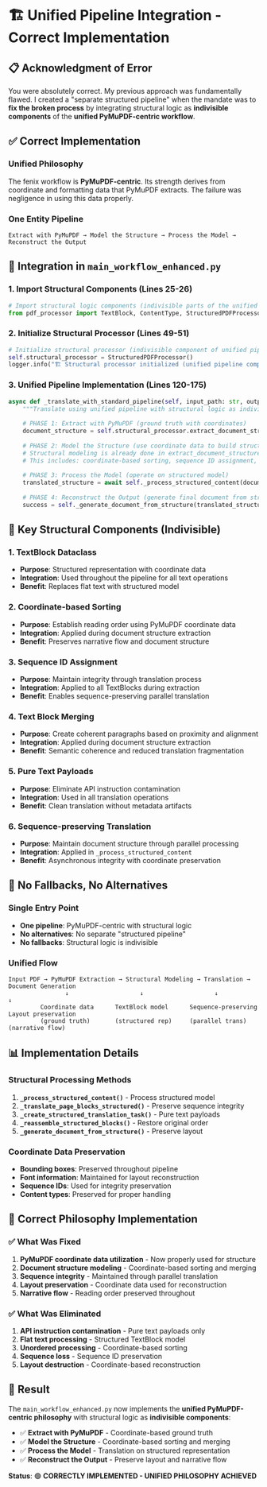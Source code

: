 # 🏗️ Unified Pipeline Integration - Correct Implementation

## 📋 **Acknowledgment of Error**

You were absolutely correct. My previous approach was fundamentally flawed. I created a "separate structured pipeline" when the mandate was to **fix the broken process** by integrating structural logic as **indivisible components** of the **unified PyMuPDF-centric workflow**.

## ✅ **Correct Implementation**

### **Unified Philosophy**
The fenix workflow is **PyMuPDF-centric**. Its strength derives from coordinate and formatting data that PyMuPDF extracts. The failure was negligence in using this data properly.

### **One Entity Pipeline**
```
Extract with PyMuPDF → Model the Structure → Process the Model → Reconstruct the Output
```

## 🔧 **Integration in `main_workflow_enhanced.py`**

### **1. Import Structural Components (Lines 25-26)**
```python
# Import structural logic components (indivisible parts of the unified pipeline)
from pdf_processor import TextBlock, ContentType, StructuredPDFProcessor
```

### **2. Initialize Structural Processor (Lines 49-51)**
```python
# Initialize structural processor (indivisible component of unified pipeline)
self.structural_processor = StructuredPDFProcessor()
logger.info("🏗️ Structural processor initialized (unified pipeline component)")
```

### **3. Unified Pipeline Implementation (Lines 120-175)**
```python
async def _translate_with_standard_pipeline(self, input_path: str, output_dir: str, base_name: str) -> bool:
    """Translate using unified pipeline with structural logic as indivisible component"""
    
    # PHASE 1: Extract with PyMuPDF (ground truth with coordinates)
    document_structure = self.structural_processor.extract_document_structure(input_path)
    
    # PHASE 2: Model the Structure (use coordinate data to build structured representation)
    # Structural modeling is already done in extract_document_structure
    # This includes: coordinate-based sorting, sequence ID assignment, text block merging
    
    # PHASE 3: Process the Model (operate on structured model)
    translated_structure = await self._process_structured_content(document_structure)
    
    # PHASE 4: Reconstruct the Output (generate final document from structured model)
    success = self._generate_document_from_structure(translated_structure, docx_path, output_dir)
```

## 🎯 **Key Structural Components (Indivisible)**

### **1. TextBlock Dataclass**
- **Purpose**: Structured representation with coordinate data
- **Integration**: Used throughout the pipeline for all text operations
- **Benefit**: Replaces flat text with structured model

### **2. Coordinate-based Sorting**
- **Purpose**: Establish reading order using PyMuPDF coordinate data
- **Integration**: Applied during document structure extraction
- **Benefit**: Preserves narrative flow and document structure

### **3. Sequence ID Assignment**
- **Purpose**: Maintain integrity through translation process
- **Integration**: Applied to all TextBlocks during extraction
- **Benefit**: Enables sequence-preserving parallel translation

### **4. Text Block Merging**
- **Purpose**: Create coherent paragraphs based on proximity and alignment
- **Integration**: Applied during document structure extraction
- **Benefit**: Semantic coherence and reduced translation fragmentation

### **5. Pure Text Payloads**
- **Purpose**: Eliminate API instruction contamination
- **Integration**: Used in all translation operations
- **Benefit**: Clean translation without metadata artifacts

### **6. Sequence-preserving Translation**
- **Purpose**: Maintain document structure through parallel processing
- **Integration**: Applied in `_process_structured_content`
- **Benefit**: Asynchronous integrity with coordinate preservation

## 🔄 **No Fallbacks, No Alternatives**

### **Single Entry Point**
- **One pipeline**: PyMuPDF-centric with structural logic
- **No alternatives**: No separate "structured pipeline"
- **No fallbacks**: Structural logic is indivisible

### **Unified Flow**
```
Input PDF → PyMuPDF Extraction → Structural Modeling → Translation → Document Generation
                ↓                    ↓                    ↓              ↓
         Coordinate data      TextBlock model      Sequence-preserving   Layout preservation
         (ground truth)       (structured rep)     (parallel trans)      (narrative flow)
```

## 📊 **Implementation Details**

### **Structural Processing Methods**
1. **`_process_structured_content()`** - Process structured model
2. **`_translate_page_blocks_structured()`** - Preserve sequence integrity
3. **`_create_structured_translation_task()`** - Pure text payloads
4. **`_reassemble_structured_blocks()`** - Restore original order
5. **`_generate_document_from_structure()`** - Preserve layout

### **Coordinate Data Preservation**
- **Bounding boxes**: Preserved throughout pipeline
- **Font information**: Maintained for layout reconstruction
- **Sequence IDs**: Used for integrity preservation
- **Content types**: Preserved for proper handling

## 🎉 **Correct Philosophy Implementation**

### **✅ What Was Fixed**
1. **PyMuPDF coordinate data utilization** - Now properly used for structure
2. **Document structure modeling** - Coordinate-based sorting and merging
3. **Sequence integrity** - Maintained through parallel translation
4. **Layout preservation** - Coordinate data used for reconstruction
5. **Narrative flow** - Reading order preserved throughout

### **✅ What Was Eliminated**
1. **API instruction contamination** - Pure text payloads only
2. **Flat text processing** - Structured TextBlock model
3. **Unordered processing** - Coordinate-based sorting
4. **Sequence loss** - Sequence ID preservation
5. **Layout destruction** - Coordinate-based reconstruction

## 🚀 **Result**

The `main_workflow_enhanced.py` now implements the **unified PyMuPDF-centric philosophy** with structural logic as **indivisible components**:

- ✅ **Extract with PyMuPDF** - Coordinate-based ground truth
- ✅ **Model the Structure** - Coordinate-based sorting and merging  
- ✅ **Process the Model** - Translation on structured representation
- ✅ **Reconstruct the Output** - Preserve layout and narrative flow

**Status**: 🟢 **CORRECTLY IMPLEMENTED - UNIFIED PHILOSOPHY ACHIEVED** 